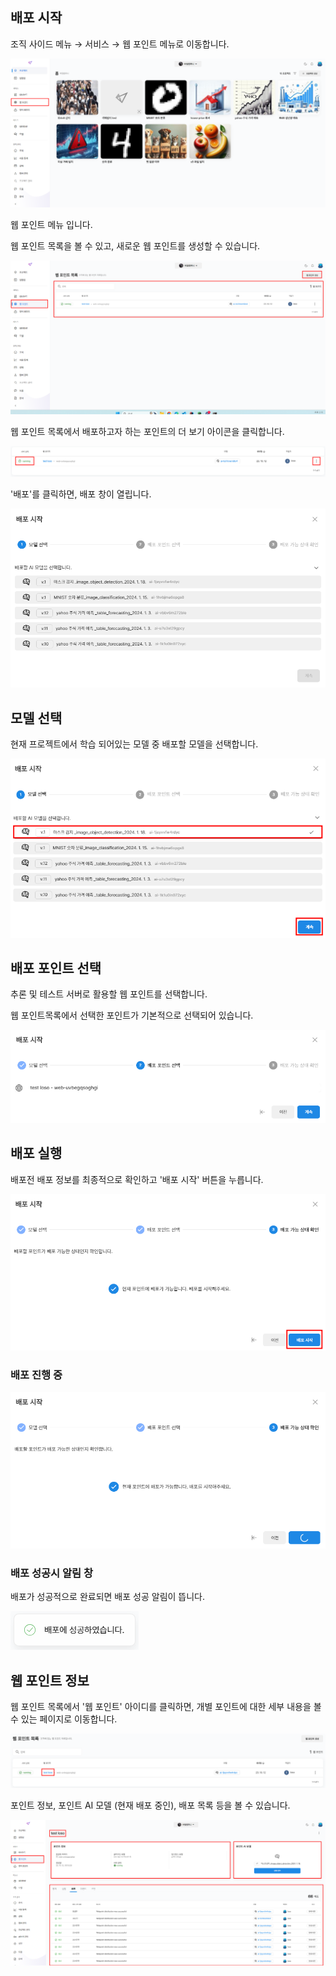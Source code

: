 배포 시작
-----


조직 사이드 메뉴 → 서비스 → 웹 포인트 메뉴로 이동합니다.

![img1](https://raw.githubusercontent.com/vazilcompany/vridge-docs/main/guide/img/ai_deploying/deploy_webpoint/go_to_webpoint.png)  



웹 포인트 메뉴 입니다. 

웹 포인트 목록을 볼 수 있고, 새로운 웹 포인트를 생성할 수 있습니다.   

![img1](https://raw.githubusercontent.com/vazilcompany/vridge-docs/main/guide/img/ai_deploying/deploy_webpoint/webpoint_index_1.png)  



웹 포인트 목록에서 배포하고자 하는 포인트의 더 보기 아이콘을 클릭합니다. 

![img1](https://raw.githubusercontent.com/vazilcompany/vridge-docs/main/guide/img/ai_deploying/deploy_webpoint/deploy_webpoint_2.png)  

'배포'를 클릭하면, 배포 창이 열립니다. 

![img1](https://raw.githubusercontent.com/vazilcompany/vridge-docs/main/guide/img/ai_deploying/deploy_webpoint/deploy_webpoint_4.png)




모델 선택
---------

현재 프로젝트에서 학습 되어있는 모델 중 배포할 모델을 선택합니다.

![img1](https://raw.githubusercontent.com/vazilcompany/vridge-docs/main/guide/img/ai_deploying/deploy_webpoint/deploy_webpoint_4_1.png) 



배포 포인트 선택
-----


추론 및 테스트 서버로 활용할 웹 포인트를 선택합니다.

웹 포인트목록에서 선택한 포인트가 기본적으로 선택되어 있습니다. 

![img1](https://raw.githubusercontent.com/vazilcompany/vridge-docs/main/guide/img/ai_deploying/deploy_webpoint/deploy_webpoint_5.png) 



배포 실행
-----


배포전 배포 정보를 최종적으로 확인하고 '배포 시작' 버튼을 누릅니다.

![img1](https://raw.githubusercontent.com/vazilcompany/vridge-docs/main/guide/img/ai_deploying/deploy_webpoint/deploy_webpoint_6.png)  

  

### 배포 진행 중 

![img1](https://raw.githubusercontent.com/vazilcompany/vridge-docs/main/guide/img/ai_deploying/deploy_webpoint/deploy_webpoint_7.png)  


### 배포 성공시 알림 창

배포가 성공적으로 완료되면 배포 성공 알림이 뜹니다. 

![img1](https://raw.githubusercontent.com/vazilcompany/vridge-docs/main/guide/img/ai_deploying/deploy_webpoint/deploy_webpoint_8.png)  



웹 포인트 정보
------

웹 포인트 목록에서 '웹 포인트' 아이디를 클릭하면, 개별 포인트에 대한 세부 내용을 볼 수 있는 페이지로 이동합니다.

![img1](https://raw.githubusercontent.com/vazilcompany/vridge-docs/main/guide/img/ai_deploying/deploy_webpoint/go_to_point_detail.png)  



포인트 정보, 포인트 AI 모델 (현재 배포 중인), 배포 목록 등을 볼 수 있습니다.  

![img1](https://raw.githubusercontent.com/vazilcompany/vridge-docs/main/guide/img/ai_deploying/deploy_webpoint/deploy_webpoint_9.png) 


  
